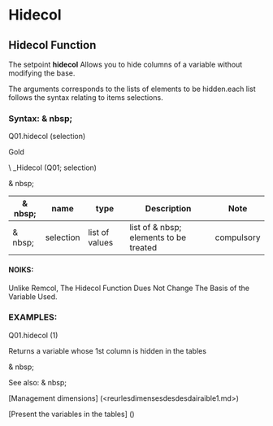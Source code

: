 # Hidecol

## Hidecol Function

The setpoint **hidecol** Allows you to hide columns of a variable without modifying the base.

The arguments corresponds to the lists of elements to be hidden.each list follows the syntax relating to items selections.

### Syntax: & nbsp;

Q01.hidecol (selection)

Gold

\ _Hidecol (Q01; selection)

& nbsp;

| & nbsp; | **name** | **type** | **Description** | **Note** |
| --- | --- | --- | --- | --- |
| & nbsp; | selection | list of values ​​| list of & nbsp; elements to be treated | compulsory |

#### NOIKS:

Unlike Remcol, The Hidecol Function Dues Not Change The Basis of the Variable Used.

### EXAMPLES:

Q01.hidecol (1)

Returns a variable whose 1st column is hidden in the tables

& nbsp;

See also: & nbsp;

[Management dimensions] (<reurlesdimensesdesdesdairaible1.md>)

[Present the variables in the tables] (<pretenderlesvariableables whilestAb1.md>)